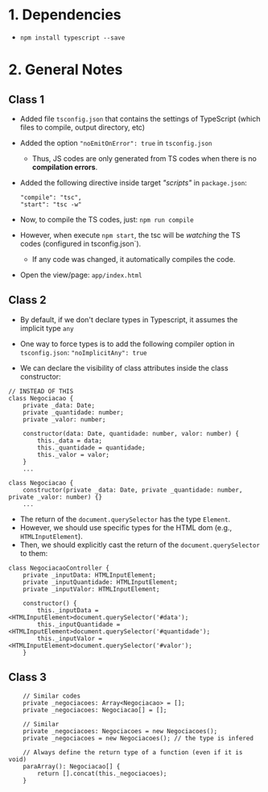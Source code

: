 # 1. Dependencies
- `npm install typescript --save`

# 2. General Notes
## Class 1
- Added file `tsconfig.json` that contains the settings of TypeScript (which files to compile, output directory, etc)
- Added the option `"noEmitOnError": true` in `tsconfig.json`
    - Thus, JS codes are only generated from TS codes when there is no **compilation errors**.
- Added the following directive inside target *"scripts"* in `package.json`:
    ```
    "compile": "tsc",
    "start": "tsc -w"
    ```
- Now, to compile the TS codes, just: `npm run compile`
- However, when execute `npm start`, the tsc will be *watching* the TS codes (configured in tsconfig.json`).
    - If any code was changed, it automatically compiles the code.

- Open the view/page: `app/index.html`


## Class 2
- By default, if we don't declare types in Typescript, it assumes the implicit type `any`
- One way to force types is to add the following compiler option in `tsconfig.json`: `"noImplicitAny": true`

- We can declare the visibility of class attributes inside the class constructor:
```
// INSTEAD OF THIS
class Negociacao {
    private _data: Date;
    private _quantidade: number;
    private _valor: number;
    
    constructor(data: Date, quantidade: number, valor: number) {
        this._data = data;
        this._quantidade = quantidade;
        this._valor = valor;
    }
    ...

class Negociacao {
    constructor(private _data: Date, private _quantidade: number, private _valor: number) {}
    ...
```

- The return of the `document.querySelector` has the type `Element`.
- However, we should use specific types for the HTML dom (e.g., `HTMLInputElement`).
- Then, we should explicitly cast the return of the `document.querySelector` to them:
```
class NegociacaoController {
    private _inputData: HTMLInputElement;
    private _inputQuantidade: HTMLInputElement;
    private _inputValor: HTMLInputElement;

    constructor() {
        this._inputData = <HTMLInputElement>document.querySelector('#data');
        this._inputQuantidade = <HTMLInputElement>document.querySelector('#quantidade');
        this._inputValor = <HTMLInputElement>document.querySelector('#valor');
    }
```

## Class 3
```
    // Similar codes
    private _negociacoes: Array<Negociacao> = [];
    private _negociacoes: Negociacao[] = [];
    
    // Similar
    private _negociacoes: Negociacoes = new Negociacoes();
    private _negociacoes = new Negociacoes(); // the type is infered
    
    // Always define the return type of a function (even if it is void)
    paraArray(): Negociacao[] {
        return [].concat(this._negociacoes);
    }
```